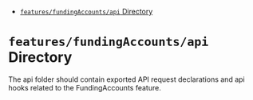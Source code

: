 <!-- START doctoc generated TOC please keep comment here to allow auto update -->
<!-- DON'T EDIT THIS SECTION, INSTEAD RE-RUN doctoc TO UPDATE -->

- [`features/fundingAccounts/api` Directory](#featuresfundingaccountsapi-directory)

<!-- END doctoc generated TOC please keep comment here to allow auto update -->

# `features/fundingAccounts/api` Directory

The api folder should contain exported API request declarations and api hooks related to the FundingAccounts feature.
